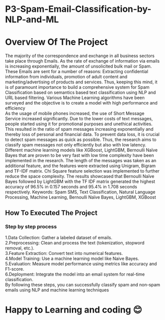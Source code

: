 # P3-Spam-Email-Classification-by-NLP-and-ML

<h1>Overview Of The Project </h1>

<p>The majority of the correspondence and exchange in all business sectors take place through Emails. As the rate of exchange of information via emails is increasing exponentially, the amount of unsolicited bulk mail or Spam. These Emails are sent for a number of reasons: Extracting confidential information from individuals, promotion of adult content and marketing/advertising of products and services. Thus, keeping this mind, it is of paramount importance to build a comprehensive system for Spam Classification based on semantics based text classification using NLP and URL based filtering. Various Machine Learning algorithms have been surveyed and the objective is to create a model with high performance and efficiency<br>
As the usage of mobile phones increased, the use of Short Message Service increased significantly. Due to the lower costs of text messages, people started using it for promotional purposes and unethical activities. This resulted in the ratio of spam messages increasing exponentially and thereby loss of personal and financial data. To prevent data loss, it is crucial to detect spam messages as quick as possible. Thus, the research aims to classify spam messages not only efficiently but also with low latency. Different machine learning models like XGBoost, LightGBM, Bernoulli Naïve Bayes that are proven to be very fast with low time complexity have been implemented in the research. The length of the messages was taken as an additional feature, and the features were extracted using Unigram, Bigram and TF-IDF matrix. Chi Square feature selection was implemented to further reduce the space complexity. The results showcased that Bernoulli Naïve Bayes followed by LightGBM with the TF IDF matrix generated the highest accuracy of 96.5% in 0.157 seconds and 95.4% in 1.708 seconds respectively. Keywords: Spam SMS, Text Classification, Natural Language Processing, Machine Learning, Bernoulli Naïve Bayes, LightGBM, XGBoost </p>

<h2>How To Executed The Project</h2>
<h3>Step by step process </h3>

1.Data Collection: Gather a labeled dataset of emails.<br>
2.Preprocessing: Clean and process the text (tokenization, stopword removal, etc.).<br>
3.Feature Extraction: Convert text into numerical features.<br>
4.Model Training: Use a machine learning model like Naive Bayes.<br>
5.Evaluation: Measure model performance using metrics like accuracy and F1-score.<br>
6.Deployment: Integrate the model into an email system for real-time classification.<br>
By following these steps, you can successfully classify spam and non-spam emails using NLP and machine learning techniques<br>

# Happy to Learning and coding 😊
